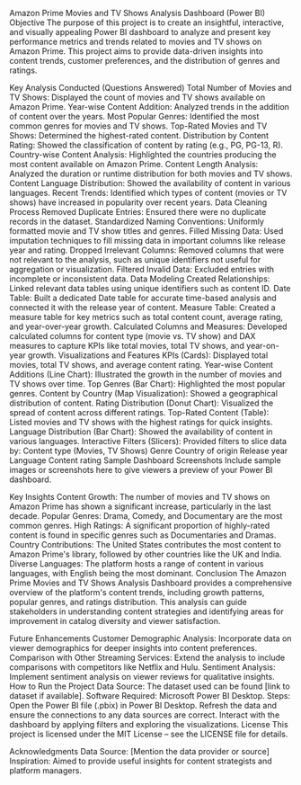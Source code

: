 Amazon Prime Movies and TV Shows Analysis Dashboard (Power BI)
Objective
The purpose of this project is to create an insightful, interactive, and visually appealing Power BI dashboard to analyze and present key performance metrics and trends related to movies and TV shows on Amazon Prime. This project aims to provide data-driven insights into content trends, customer preferences, and the distribution of genres and ratings.

Key Analysis Conducted (Questions Answered)
Total Number of Movies and TV Shows: Displayed the count of movies and TV shows available on Amazon Prime.
Year-wise Content Addition: Analyzed trends in the addition of content over the years.
Most Popular Genres: Identified the most common genres for movies and TV shows.
Top-Rated Movies and TV Shows: Determined the highest-rated content.
Distribution by Content Rating: Showed the classification of content by rating (e.g., PG, PG-13, R).
Country-wise Content Analysis: Highlighted the countries producing the most content available on Amazon Prime.
Content Length Analysis: Analyzed the duration or runtime distribution for both movies and TV shows.
Content Language Distribution: Showed the availability of content in various languages.
Recent Trends: Identified which types of content (movies or TV shows) have increased in popularity over recent years.
Data Cleaning Process
Removed Duplicate Entries: Ensured there were no duplicate records in the dataset.
Standardized Naming Conventions: Uniformly formatted movie and TV show titles and genres.
Filled Missing Data: Used imputation techniques to fill missing data in important columns like release year and rating.
Dropped Irrelevant Columns: Removed columns that were not relevant to the analysis, such as unique identifiers not useful for aggregation or visualization.
Filtered Invalid Data: Excluded entries with incomplete or inconsistent data.
Data Modeling
Created Relationships: Linked relevant data tables using unique identifiers such as content ID.
Date Table: Built a dedicated Date table for accurate time-based analysis and connected it with the release year of content.
Measure Table: Created a measure table for key metrics such as total content count, average rating, and year-over-year growth.
Calculated Columns and Measures: Developed calculated columns for content type (movie vs. TV show) and DAX measures to capture KPIs like total movies, total TV shows, and year-on-year growth.
Visualizations and Features
KPIs (Cards): Displayed total movies, total TV shows, and average content rating.
Year-wise Content Additions (Line Chart): Illustrated the growth in the number of movies and TV shows over time.
Top Genres (Bar Chart): Highlighted the most popular genres.
Content by Country (Map Visualization): Showed a geographical distribution of content.
Rating Distribution (Donut Chart): Visualized the spread of content across different ratings.
Top-Rated Content (Table): Listed movies and TV shows with the highest ratings for quick insights.
Language Distribution (Bar Chart): Showed the availability of content in various languages.
Interactive Filters (Slicers): Provided filters to slice data by:
Content type (Movies, TV Shows)
Genre
Country of origin
Release year
Language
Content rating
Sample Dashboard Screenshots
Include sample images or screenshots here to give viewers a preview of your Power BI dashboard.

Key Insights
Content Growth: The number of movies and TV shows on Amazon Prime has shown a significant increase, particularly in the last decade.
Popular Genres: Drama, Comedy, and Documentary are the most common genres.
High Ratings: A significant proportion of highly-rated content is found in specific genres such as Documentaries and Dramas.
Country Contributions: The United States contributes the most content to Amazon Prime's library, followed by other countries like the UK and India.
Diverse Languages: The platform hosts a range of content in various languages, with English being the most dominant.
Conclusion
The Amazon Prime Movies and TV Shows Analysis Dashboard provides a comprehensive overview of the platform's content trends, including growth patterns, popular genres, and ratings distribution. This analysis can guide stakeholders in understanding content strategies and identifying areas for improvement in catalog diversity and viewer satisfaction.

Future Enhancements
Customer Demographic Analysis: Incorporate data on viewer demographics for deeper insights into content preferences.
Comparison with Other Streaming Services: Extend the analysis to include comparisons with competitors like Netflix and Hulu.
Sentiment Analysis: Implement sentiment analysis on viewer reviews for qualitative insights.
How to Run the Project
Data Source: The dataset used can be found [link to dataset if available].
Software Required: Microsoft Power BI Desktop.
Steps:
Open the Power BI file (.pbix) in Power BI Desktop.
Refresh the data and ensure the connections to any data sources are correct.
Interact with the dashboard by applying filters and exploring the visualizations.
License
This project is licensed under the MIT License – see the LICENSE file for details.

Acknowledgments
Data Source: [Mention the data provider or source]
Inspiration: Aimed to provide useful insights for content strategists and platform managers.
